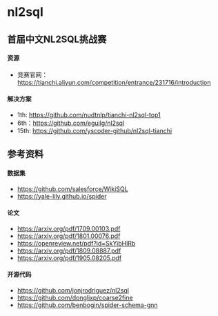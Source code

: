 # nl2sql



## 首届中文NL2SQL挑战赛

#### 资源
- 竞赛官网：https://tianchi.aliyun.com/competition/entrance/231716/introduction

#### 解决方案
- 1th: https://github.com/nudtnlp/tianchi-nl2sql-top1
- 6th：https://github.com/eguilg/nl2sql
- 15th: https://github.com/yscoder-github/nl2sql-tianchi



## 参考资料

#### 数据集

- https://github.com/salesforce/WikiSQL  
- https://yale-lily.github.io/spider

#### 论文

- https://arxiv.org/pdf/1709.00103.pdf
- https://arxiv.org/pdf/1801.00076.pdf
- https://openreview.net/pdf?id=SkYibHlRb
- https://arxiv.org/pdf/1809.08887.pdf
- https://arxiv.org/pdf/1905.08205.pdf   


#### 开源代码

- https://github.com/jonjrodriguez/nl2sql
- https://github.com/donglixp/coarse2fine
- https://github.com/benbogin/spider-schema-gnn

